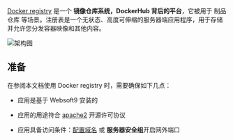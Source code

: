 [Docker registry](https://github.com/distribution/distribution/) 是一个 **镜像仓库系统，DockerHub 背后的平台**，它被用于 制品仓库  等场景。注册表是一个无状态、高度可伸缩的服务器端应用程序，用于存储 并允许您分发容器映像和其他内容。


![架构图](https://libs.websoft9.com/Websoft9/DocsPicture/zh/docker/docker-registry-gui.webp)


## 准备

在参阅本文档使用 Docker registry 时，需要确保如下几点：

- 应用是基于 Websoft9 安装的

- 应用的用途符合 [apache2](https://opensource.org/licenses/Apache-2.0) 开源许可协议

- 应用具备访问条件：[配置域名](./guide/appsetdomain) 或 **服务器安全组**开启网外端口